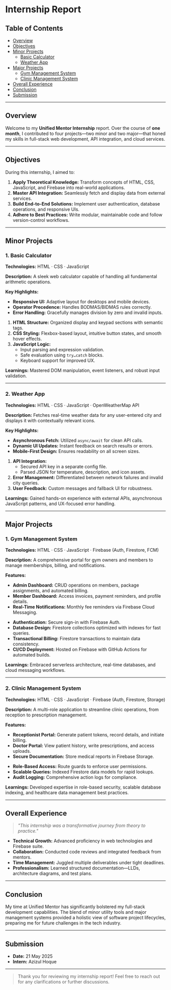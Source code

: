 # Internship Report

## Table of Contents

- [Overview](#overview)
- [Objectives](#objectives)
- [Minor Projects](#minor-projects)
  - [Basic Calculator](#1-basic-calculator)
  - [Weather App](#2-weather-app)
- [Major Projects](#major-projects)
  - [Gym Management System](#1-gym-management-system)
  - [Clinic Management System](#2-clinic-management-system)
- [Overall Experience](#overall-experience)
- [Conclusion](#conclusion)
- [Submission](#submission)

---

## Overview

Welcome to my **Unified Mentor Internship** report. Over the course of **one month**, I contributed to four projects—two minor and two major—that honed my skills in full-stack web development, API integration, and cloud services.

---

## Objectives

During this internship, I aimed to:

1. **Apply Theoretical Knowledge:** Transform concepts of HTML, CSS, JavaScript, and Firebase into real-world applications.  
2. **Master API Integration:** Seamlessly fetch and display data from external services.  
3. **Build End-to-End Solutions:** Implement user authentication, database operations, and responsive UIs.  
4. **Adhere to Best Practices:** Write modular, maintainable code and follow version-control workflows.  

---

## Minor Projects

### 1. Basic Calculator

**Technologies:** HTML · CSS · JavaScript  

**Description:** A sleek web calculator capable of handling all fundamental arithmetic operations.

**Key Highlights:**

- **Responsive UI:** Adaptive layout for desktops and mobile devices.  
- **Operator Precedence:** Handles BODMAS/BIDMAS rules correctly.  
- **Error Handling:** Gracefully manages division by zero and invalid inputs.

1. **HTML Structure:** Organized display and keypad sections with semantic tags.  
2. **CSS Styling:** Flexbox-based layout, intuitive button states, and smooth hover effects.  
3. **JavaScript Logic:**  
   - Input parsing and expression validation.  
   - Safe evaluation using `try…catch` blocks.  
   - Keyboard support for improved UX.  

**Learnings:** Mastered DOM manipulation, event listeners, and robust input validation.

---

### 2. Weather App

**Technologies:** HTML · CSS · JavaScript · OpenWeatherMap API  

**Description:** Fetches real-time weather data for any user-entered city and displays it with contextually relevant icons.

**Key Highlights:**

- **Asynchronous Fetch:** Utilized `async/await` for clean API calls.  
- **Dynamic UI Updates:** Instant feedback on search results or errors.  
- **Mobile-First Design:** Ensures readability on all screen sizes.

1. **API Integration:**  
   - Secured API key in a separate config file.  
   - Parsed JSON for temperature, description, and icon assets.  
2. **Error Management:** Differentiated between network failures and invalid city queries.  
3. **User Feedback:** Custom messages and fallback UI for robustness.

**Learnings:** Gained hands-on experience with external APIs, asynchronous JavaScript patterns, and UX-focused error handling.

---

## Major Projects

### 1. Gym Management System

**Technologies:** HTML · CSS · JavaScript · Firebase (Auth, Firestore, FCM)  

**Description:** A comprehensive portal for gym owners and members to manage memberships, billing, and notifications.

**Features:**

- **Admin Dashboard:** CRUD operations on members, package assignments, and automated billing.  
- **Member Dashboard:** Access invoices, payment reminders, and profile details.  
- **Real-Time Notifications:** Monthly fee reminders via Firebase Cloud Messaging.  

* **Authentication:** Secure sign-in with Firebase Auth.  
* **Database Design:** Firestore collections optimized with indexes for fast queries.  
* **Transactional Billing:** Firestore transactions to maintain data consistency.  
* **CI/CD Deployment:** Hosted on Firebase with GitHub Actions for automated builds.  

**Learnings:** Embraced serverless architecture, real-time databases, and cloud messaging workflows.

---

### 2. Clinic Management System

**Technologies:** HTML · CSS · JavaScript · Firebase (Auth, Firestore, Storage)  

**Description:** A multi-role application to streamline clinic operations, from reception to prescription management.

**Features:**

- **Receptionist Portal:** Generate patient tokens, record details, and initiate billing.  
- **Doctor Portal:** View patient history, write prescriptions, and access uploads.  
- **Secure Documentation:** Store medical reports in Firebase Storage.  

* **Role-Based Access:** Route guards to enforce user permissions.  
* **Scalable Queries:** Indexed Firestore data models for rapid lookups.  
* **Audit Logging:** Comprehensive action logs for compliance.  

**Learnings:** Developed expertise in role-based security, scalable database indexing, and healthcare data management best practices.

---

## Overall Experience

> _"This internship was a transformative journey from theory to practice."_

- **Technical Growth:** Advanced proficiency in web technologies and Firebase suite.  
- **Collaboration:** Conducted code reviews and integrated feedback from mentors.  
- **Time Management:** Juggled multiple deliverables under tight deadlines.  
- **Professionalism:** Learned structured documentation—LLDs, architecture diagrams, and test plans.  

---

## Conclusion

My time at Unified Mentor has significantly bolstered my full-stack development capabilities. The blend of minor utility tools and major management systems provided a holistic view of software project lifecycles, preparing me for future challenges in the tech industry.

---

## Submission

- **Date:** 21 May 2025  
- **Intern:** Azizul Hoque  

---

> Thank you for reviewing my internship report! Feel free to reach out for any clarifications or further discussions.

